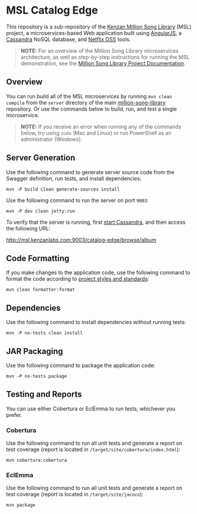 # MSL Catalog Edge

This repository is a sub-repository of the [Kenzan Million Song Library](https://github.com/kenzanmedia/million-song-library) (MSL) project, a microservices-based Web application built using [AngularJS](https://angularjs.org/), a [Cassandra](http://cassandra.apache.org/) NoSQL database, and [Netflix OSS](http://netflix.github.io/) tools.

> **NOTE:** For an overview of the Million Song Library microservices architecture, as well as step-by-step instructions for running the MSL demonstration, see the [Million Song Library Project Documentation](https://github.com/kenzanmedia/million-song-library/tree/develop/docs).

## Overview

You can run build all of the MSL microservices by running `mvn clean compile` from the `server` directory of the main [million-song-library](https://github.com/kenzanmedia/million-song-library/tree/develop/server) repository. Or use the commands below to build, run, and test a single microservice.

> **NOTE:** If you receive an error when running any of the commands below, try using `sudo` (Mac and Linux) or run PowerShell as an administrator (Windows).

## Server Generation

Use the following command to generate server source code from the Swagger definition, run tests, and install dependencies:

```
mvn -P build clean generate-sources install
```

Use the following command to run the server on port `9003`:

```
mvn -P dev clean jetty:run
```

To verify that the server is running, first [start Cassandra](https://github.com/kenzanmedia/million-song-library/tree/develop/tools/cassandra), and then access the following URL:

http://msl.kenzanlabs.com:9003/catalog-edge/browse/album

## Code Formatting

If you make changes to the application code, use the following command to format the code according to [project styles and standards](https://github.com/kenzanmedia/styleguide):

```
mvn clean formatter:format
```

## Dependencies

Use the following command to install dependencies without running tests:

```
mvn -P no-tests clean install
```

## JAR Packaging

Use the following command to package the application code:

```
mvn -P no-tests package
```

## Testing and Reports

You can use either Cobertura or EclEmma to run tests, whichever you prefer.

### Cobertura

Use the following command to run all unit tests and generate a report on test coverage (report is located in `/target/site/cobertura/index.html`):

```
mvn cobertura:cobertura
```

### EclEmma 

Use the following command to run all unit tests and generate a report on test coverage (report is located in `/target/site/jacoco`):

```
mvn package
```
